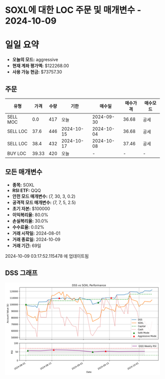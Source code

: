 # SOXL에 대한 LOC 주문 및 매개변수 - 2024-10-09

# 일일 요약

- **오늘의 모드:** aggressive
- **현재 계좌 평가액:** $122268.00
- **사용 가능 현금:** $73757.30

## 주문

| 유형 | 가격 | 수량 | 기한 | 매수일 | 매수가격 | 매수모드 |
|------|------|------|------|--------|----------|----------|
| SELL MOC | 0.0 | 417 | 오늘 | 2024-09-30 | 36.68 | 공세 |
| SELL LOC | 37.6 | 446 | 2024-10-15 | 2024-10-04 | 36.68 | 공세 |
| SELL LOC | 38.4 | 432 | 2024-10-17 | 2024-10-08 | 37.46 | 공세 |
| BUY LOC | 39.33 | 420 | 오늘 | - | - | - |

## 모든 매개변수

- **종목:** SOXL
- **RSI ETF:** QQQ
- **안전 모드 매개변수:** (7, 30, 3, 0.2)
- **공격적 모드 매개변수:** (7, 7, 5, 2.5)
- **초기 자본:** $100000
- **이익복리율:** 80.0%
- **손실복리율:** 30.0%
- **수수료율:** 0.02%
- **거래 시작일:** 2024-08-01
- **거래 종료일:** 2024-10-09
- **거래 기간:** 69일

2024-10-09 03:17:52.115478 에 업데이트됨

## DSS 그래프

![DSS Graph](DSS_graph.png)
